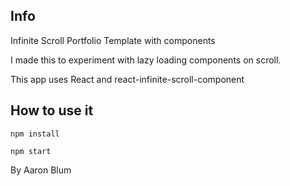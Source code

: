 ## Info

Infinite Scroll Portfolio Template with components

I made this to experiment with lazy loading components on scroll.

This app uses React and react-infinite-scroll-component

## How to use it

`npm install`

`npm start`

By Aaron Blum
